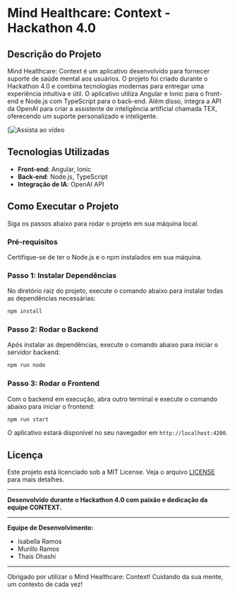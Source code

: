 # Mind Healthcare: Context - Hackathon 4.0

## Descrição do Projeto

Mind Healthcare: Context é um aplicativo desenvolvido para fornecer suporte de saúde mental aos usuários. O projeto foi criado durante o Hackathon 4.0 e combina tecnologias modernas para entregar uma experiência intuitiva e útil. O aplicativo utiliza Angular e Ionic para o front-end e Node.js com TypeScript para o back-end. Além disso, integra a API da OpenAI para criar a assistente de inteligência artificial chamada TEX, oferecendo um suporte personalizado e inteligente.

[![Assista ao vídeo](https://drive.google.com/file/d/1t87dCpjejjgw_7Z4DfcB3uVk0xZ7B_XX/view?usp=sharing)


## Tecnologias Utilizadas

- **Front-end**: Angular, Ionic
- **Back-end**: Node.js, TypeScript
- **Integração de IA**: OpenAI API

## Como Executar o Projeto

Siga os passos abaixo para rodar o projeto em sua máquina local.

### Pré-requisitos

Certifique-se de ter o Node.js e o npm instalados em sua máquina.

### Passo 1: Instalar Dependências

No diretório raiz do projeto, execute o comando abaixo para instalar todas as dependências necessárias:

```bash
npm install
```

### Passo 2: Rodar o Backend

Após instalar as dependências, execute o comando abaixo para iniciar o servidor backend:

```bash
npm run node
```

### Passo 3: Rodar o Frontend

Com o backend em execução, abra outro terminal e execute o comando abaixo para iniciar o frontend:

```bash
npm run start
```

O aplicativo estará disponível no seu navegador em `http://localhost:4200`.

## Licença

Este projeto está licenciado sob a MIT License. Veja o arquivo [LICENSE](LICENSE) para mais detalhes.

---

**Desenvolvido durante o Hackathon 4.0 com paixão e dedicação da equipe CONTEXT.**

---

**Equipe de Desenvolvimento:**
- Isabella Ramos
- Murillo Ramos
- Thaís Ohashi

---

Obrigado por utilizar o Mind Healthcare: Context! Cuidando da sua mente, um contexto de cada vez!
